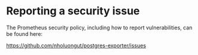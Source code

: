 # Reporting a security issue

The Prometheus security policy, including how to report vulnerabilities, can be
found here:

<https://github.com/nholuongut/postgres-exporter/issues>
